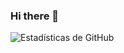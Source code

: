 ### Hi there 👋

![Estadísticas de GitHub](https://github-readme-stats.vercel.app/api?username=Panda-YT&show_icons=true&theme=radical)
<!--
**Panda-YT/Panda-YT** is a ✨ _special_ ✨ repository because its `README.md` (this file) appears on your GitHub profile.

Here are some ideas to get you started:

- 🔭 I’m currently working on ...
- 🌱 I’m currently learning ...
- 👯 I’m looking to collaborate on ...
- 🤔 I’m looking for help with ...
- 💬 Ask me about ...
- 📫 How to reach me: ...
- 😄 Pronouns: ...
- ⚡ Fun fact: ...
-->
